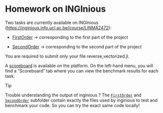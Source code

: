 # Homework on INGInious

Two tasks are currently available on INGInious (https://inginious.info.ucl.ac.be/course/LINMA2472):

- [FirstOrder](https://inginious.info.ucl.ac.be/course/LINMA2472/FirstOrder) → corresponding to the first part of the project

- [SecondOrder](https://inginious.info.ucl.ac.be/course/LINMA2472/SecondOrder) → corresponding to the second part of the project

You are required to submit only your file reverse_vectorized.jl.

A [scoreboard](https://inginious.info.ucl.ac.be/scoreboard/LINMA2472) is available on the platform. On the left-hand menu, you will find a “Scoreboard” tab where you can view the benchmark results for each task.

> [!TIP]
> Trouble understanding the output of inginious ? The [`FirstOrder`](FirstOrder) and [`SecondOrder`](SecondOrder) subfolder contain exactly the files used by inginious to test and benchmark your code. So you can try the exact same code locally!

